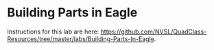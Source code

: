 # Building Parts in Eagle

Instructions for this lab are here: https://github.com/NVSL/QuadClass-Resources/tree/master/labs/Building-Parts-In-Eagle.

